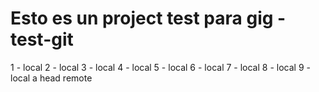 # Esto es un project test para gig - test-git
1 - local
2 - local
3 - local
4 - local
5 - local
6 - local
7 - local
8 - local
9 - local
a head remote


